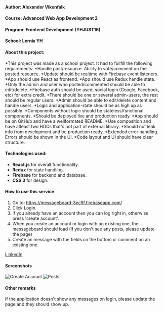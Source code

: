 
#### Author: Alexander Vikenfalk
#### Course: Advanced Web App Development 2
#### Program: Frontend Development (YHJUST16)
#### School: Lernia YH

#### About this project: 
*This project was made as a school project. It had to fullfill the following requirements:
*Handle post/resource. Ability to vote/comment on the posted resource.
*Update should be realtime with Firebase event listeners.
*App should use React as frontend.
*App should use Redux handle state.
*Only the admin and user who posted/commented should be able to edit/delete.
*Firebase auth should be used, social login (Google, Facebook, etc) for extra credit.
*There should be one or several admin-users, the rest should be regular users.
*Admin should be able to edit/delete content and handle users.
*Logic and application-state should be as high up as possible.
*Components without logic should be stateless/functional components.
*Should be deployed live and production ready.
*App should be on GitHub and have a wellformated README.
*Use composition and have atleast two HOCs that's not part of external library.
*Should not leak info from development and be production ready.
*Extended error handling. Errors should be shown in the UI.
*Code layout and UI should have clear structure.

#### Technologies used: 
* **React.js** for overall functionality. 
* **Redux** for state handling.
* **Firebase** for backend and database.
* **CSS 3** for design.


#### How to use this service ####
1.  Go to: https://messageboard-3ec9f.firebaseapp.com/
2.  Click Login. 
3. If you already have an account then you can log right in, otherwise press 'create account'.
3. When you create an account or login with an existing one, the messageboard should load (if you don't see any posts, please update the page)
4. Create an message with the fields on the bottom or comment on an existing one. 

[LinkedIn](https://de.linkedin.com/in/alexander-vikenfalk-6b993b42)

#### Screenshots ####
![Create Account](https://user-images.githubusercontent.com/16190870/34210227-66fd8926-e595-11e7-91fa-bbc1e447019e.png)
![Posts](https://user-images.githubusercontent.com/16190870/34210274-9a2d525e-e595-11e7-9e4c-a58aab9441fa.png)

#### Other remarks ####
If the application doesn't show any messages on login, please update the page and they should show up.
